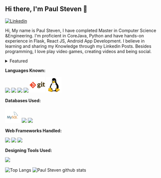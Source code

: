 ## Hi there, I'm Paul Steven 👋

[![Linkedin](https://img.shields.io/badge/-LinkedIn-blue?style=flat&logo=Linkedin&logoColor=white)](https://www.linkedin.com/in/paulstevenme/)
<br/>

Hi, My name is Paul Steven, I have completed Master in Computer Science &Engineering. I'm proficient in CoreJava, Python and have hands-on experience in Flask, React JS, Android App Development. I believe in learning and sharing my Knowledge through my Linkedin Posts. Besides programming, I love play video games, creating videos and being social.
<br/>


<details> <summary>Featured</summary>

<li>💻 1+ Year Experience in Python, ReactJS, Android.</li>
<li>🏫 1+ Year Experience as Assistant Professor in Engineering College.</li>
<li>🎓 Strong Engineering professional with a Master's degree in Computer Science</li>
<li>💪🏻 Skilled in Python, React JS and Android App Development</li>
<li>💾 Handled Elastic Search, Firebase, MySQL, SQLite, Mongo, Couch Databases.</li>
<li>🌈 Played with ReactJS.</li>
<li>💻 Sharing My Daily Coding Life.</li>
<li>📚 Lifelong Learner.</li>
<li>📫 Contact me - <a href="mailto:paulstevenme@gmail.com">paulstevenme@gmail.com</a></li>

</details> 
  
**Languages Known:**

<code><img height="50" src="https://github.com/konpa/devicon/blob/master/icons/android/android-plain.svg"></code>
<code><img height="50" src="https://github.com/konpa/devicon/blob/master/icons/java/java-plain.svg"></code>
<code><img height="50" src="https://github.com/konpa/devicon/blob/master/icons/python/python-plain.svg"></code>
<code><img height="50" src="https://github.com/konpa/devicon/blob/master/icons/javascript/javascript-plain.svg"></code>
<code><img height="50" src="https://raw.githubusercontent.com/github/explore/80688e429a7d4ef2fca1e82350fe8e3517d3494d/topics/git/git.png"></code>
<code><img height="50" src="https://raw.githubusercontent.com/github/explore/80688e429a7d4ef2fca1e82350fe8e3517d3494d/topics/linux/linux.png"/></code>

**Databases Used:**

<code><img height="50" src="https://raw.githubusercontent.com/github/explore/80688e429a7d4ef2fca1e82350fe8e3517d3494d/topics/mysql/mysql.png"></code>
<code><img height="50" src="https://github.com/konpa/devicon/blob/master/icons/mongodb/mongodb-original-wordmark.svg"></code>
<code><img height="50" src="https://github.com/konpa/devicon/blob/master/icons/couchdb/couchdb-original-wordmark.svg"></code>


**Web Frameworks Handled:**



<code><img height="50" src="https://github.com/konpa/devicon/blob/master/icons/react/react-original-wordmark.svg"></code>
<code><img height="50" src="https://github.com/konpa/devicon/blob/master/icons/express/express-original-wordmark.svg"></code>
<code><img height="50" src="https://i.postimg.cc/KvZhx9hJ/netclipart-com-flask-clipart-793376.png"></code>

**Designing Tools Used:**

<code><img height="50" src="https://github.com/konpa/devicon/blob/master/icons/photoshop/photoshop-plain.svg"></code>

![Top Langs](https://github-readme-stats.vercel.app/api/top-langs/?username=paulstevenme&theme=tokyonight)
![Paul Steven github stats](https://github-readme-stats.vercel.app/api?username=paulstevenme&show_icons=true&theme=tokyonight)
